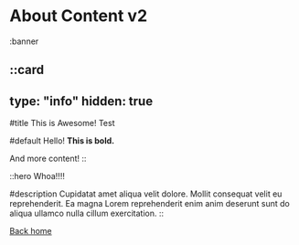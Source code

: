 # About Content v2

:banner

::card
---
type: "info"
hidden: true
---

#title
This is Awesome! Test

#default
Hello! **This is bold.**

And more content!
::

::hero
Whoa!!!!

#description
Cupidatat amet aliqua velit dolore. Mollit consequat velit eu reprehenderit. Ea magna Lorem reprehenderit enim anim deserunt sunt do aliqua ullamco nulla cillum exercitation.
::

[Back home](/)
